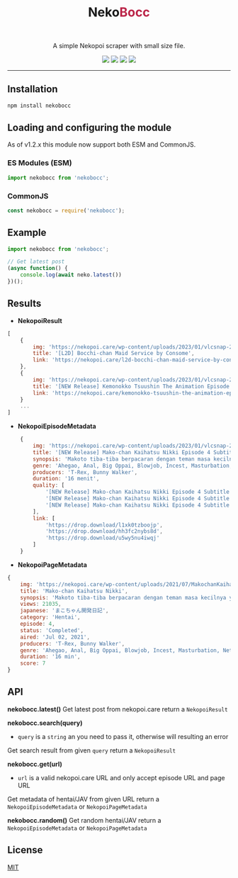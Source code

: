 <div align="center">
    <h1>Neko<span style="color: #BB2649">Bocc</span></h1>
    <br>
    <p>A simple Nekopoi scraper with small size file.</p>
    <a href="https://opensource.org/licenses/mit-license.php"><img src="https://badges.frapsoft.com/os/mit/mit.svg?v=103"></a>
    <a href="https://www.npmjs.com/package/nekobocc"><img src="https://img.shields.io/npm/v/node-fetch"></a>
    <a href="https://packagephobia.com/result?p=nekobocc"><img src="https://packagephobia.com/badge?p=nekobocc"></a>
    <a href="https://www.codefactor.io/repository/github/indonesiandev/nekobocc"><img src="https://www.codefactor.io/repository/github/indonesiandev/nekobocc/badge"></a>
</div>

---

## Installation
```sh
npm install nekobocc
```

## Loading and configuring the module
As of v1.2.x this module now support both ESM and CommonJS.
### ES Modules (ESM)
```js
import nekobocc from 'nekobocc';
```

### CommonJS
```js
const nekobocc = require('nekobocc');
```

## Example
```js
import nekobocc from 'nekobocc';

// Get latest post 
(async function() {
	console.log(await neko.latest())
})();
```

## Results
- **NekopoiResult**
```js
[
    {
        img: 'https://nekopoi.care/wp-content/uploads/2023/01/vlcsnap-2023-01-15-03h18m12s053-300x169.png',
        title: '[L2D] Bocchi-chan Maid Service by Consome',
        link: 'https://nekopoi.care/l2d-bocchi-chan-maid-service-by-consome/'
    },
    {
        img: 'https://nekopoi.care/wp-content/uploads/2023/01/vlcsnap-2023-01-15-00h06m41s977-300x169.png',
        title: '[NEW Release] Kemonokko Tsuushin The Animation Episode 2 Subtitle Indonesia',
        link: 'https://nekopoi.care/kemonokko-tsuushin-the-animation-episode-2-subtitle-indonesia/'
    }
    ...
]
```
- **NekopoiEpisodeMetadata**
```js
    {
        img: 'https://nekopoi.care/wp-content/uploads/2023/01/vlcsnap-2023-01-01-03h58m25s923-300x169.png',
        title: '[NEW Release] Mako-chan Kaihatsu Nikki Episode 4 Subtitle Indonesia – NekoPoi',
        synopsis: 'Makoto tiba-tiba berpacaran dengan teman masa kecilnya yaitu Kaoru. Makoto ternyata adalah cewek yang mesum yang tiap malam menonton bokep sambil colmek yang ia dapat dari menyelinap di kamar kakaknya. Namun suatu malam di hari pertama Makoto berpacaran, ia tertangkap basah sedang colmek oleh kakaknya. Dengan rasa gatal yang menyengat dan kemampuan kakaknya akan pengetahuan seks, membuat Makoto tidak dapat menahan godaan untuk bermain dengan kakaknya…',
        genre: 'Ahegao, Anal, Big Oppai, Blowjob, Incest, Masturbation, Netorare, Schoolgirl',
        producers: 'T-Rex, Bunny Walker',
        duration: '16 menit',
        quality: [
            '[NEW Release] Mako-chan Kaihatsu Nikki Episode 4 Subtitle Indonesia [720p]',
            '[NEW Release] Mako-chan Kaihatsu Nikki Episode 4 Subtitle Indonesia [480p]',
            '[NEW Release] Mako-chan Kaihatsu Nikki Episode 4 Subtitle Indonesia [360p]'
        ],
        link: [
            'https://drop.download/l1xk0tzboojp',
            'https://drop.download/hh3fc2nybs8d',
            'https://drop.download/u5wy5nu4iwqj'
        ]
    }
```

- **NekopoiPageMetadata**
```js
{
    img: 'https://nekopoi.care/wp-content/uploads/2021/07/MakochanKaihatsuNikkiep69538176cde48c8e3ebb65761cb63504-213x300.jpg',
    title: 'Mako-chan Kaihatsu Nikki',
    synopsis: 'Makoto tiba-tiba berpacaran dengan teman masa kecilnya yaitu Kaoru. Makoto ternyata adalah cewek yang mesum yang tiap malam menonton bokep sambil colmek yang ia dapat dari menyelinap di kamar kakaknya. Namun suatu malam di hari pertama Makoto berpacaran, ia tertangkap basah sedang colmek oleh kakaknya. Dengan rasa gatal yang menyengat dan kemampuan kakaknya akan pengetahuan seks, membuat Makoto tidak dapat menahan godaan untuk bermain dengan kakaknya…',
    views: 21035,
    japanese: 'まこちゃん開発日記',
    category: 'Hentai',
    episode: 4,
    status: 'Completed',
    aired: 'Jul 02, 2021',
    producers: 'T-Rex, Bunny Walker',
    genre: 'Ahegao, Anal, Big Oppai, Blowjob, Incest, Masturbation, Netorare, Schoolgirl',
    duration: '16 min',
    score: 7
}
```

## API
**nekobocc.latest()**
Get latest post from nekopoi.care
return a `NekopoiResult`

**nekobocc.search(query)**
- `query` is a `string` an you need to pass it, otherwise will resulting an error

Get search result from given `query`
return a `NekopoiResult`

**nekobocc.get(url)**
- `url` is a valid nekopoi.care URL and only accept episode URL and page URL

Get metadata of hentai/JAV from given URL
return a `NekopoiEpisodeMetadata` or `NekopoiPageMetadata`

**nekobocc.random()**
Get random hentai/JAV
return a `NekopoiEpisodeMetadata` or `NekopoiPageMetadata`

## License
[MIT](LICENSE)